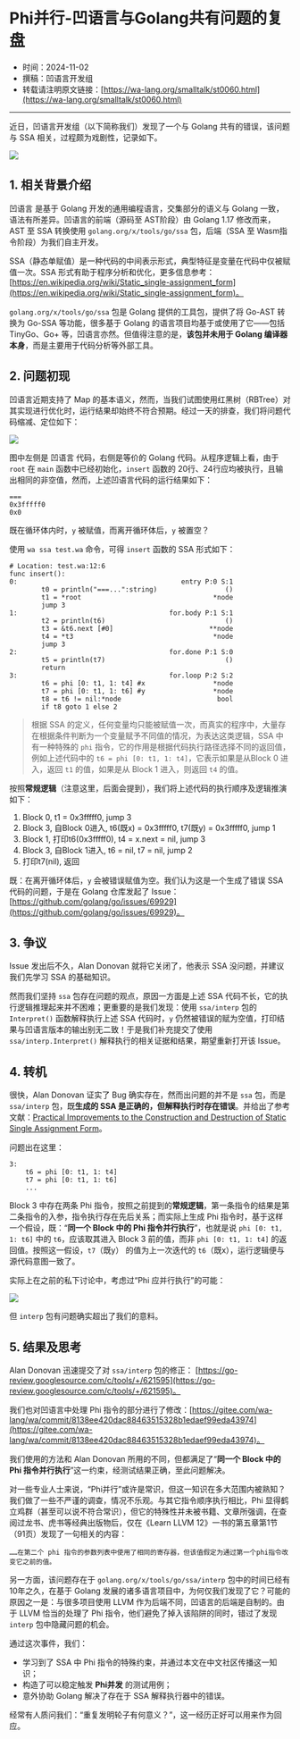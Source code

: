 # Phi并行-凹语言与Golang共有问题的复盘

- 时间：2024-11-02
- 撰稿：凹语言开发组
- 转载请注明原文链接：[https://wa-lang.org/smalltalk/st0060.html](https://wa-lang.org/smalltalk/st0060.html)

---

近日，凹语言开发组（以下简称我们）发现了一个与 Golang 共有的错误，该问题与 SSA 相关，过程颇为戏剧性，记录如下。

![](/st0060-00.png)

## 1. 相关背景介绍

凹语言 是基于 Golang 开发的通用编程语言，交集部分的语义与 Golang 一致，语法有所差异。凹语言的前端（源码至 AST阶段）由 Golang 1.17 修改而来，AST 至 SSA 转换使用 `golang.org/x/tools/go/ssa` 包，后端（SSA 至 Wasm指令阶段）为我们自主开发。

SSA（静态单赋值）是一种代码的中间表示形式，典型特征是变量在代码中仅被赋值一次。SSA 形式有助于程序分析和优化，更多信息参考：[https://en.wikipedia.org/wiki/Static_single-assignment_form](https://en.wikipedia.org/wiki/Static_single-assignment_form)。

`golang.org/x/tools/go/ssa` 包是 Golang 提供的工具包，提供了将 Go-AST 转换为 Go-SSA 等功能，很多基于 Golang 的语言项目均基于或使用了它——包括 TinyGo、Go+ 等，凹语言亦然。但值得注意的是，**该包并未用于 Golang 编译器本身**，而是主要用于代码分析等外部工具。

## 2. 问题初现

凹语言近期支持了 Map 的基本语义，然而，当我们试图使用红黑树（RBTree）对其实现进行优化时，运行结果却始终不符合预期。经过一天的排查，我们将问题代码缩减、定位如下：

![](/st0060-01.png)

图中左侧是 凹语言 代码，右侧是等价的 Golang 代码。从程序逻辑上看，由于 `root` 在 `main` 函数中已经初始化，`insert` 函数的 20行、24行应均被执行，且输出相同的非空值，然而，上述凹语言代码的运行结果如下：

```
===
0x3fffff0
0x0
```

既在循环体内时，`y` 被赋值，而离开循环体后，`y` 被置空？

使用 `wa ssa test.wa` 命令，可得 `insert` 函数的 SSA 形式如下：

```
# Location: test.wa:12:6
func insert():
0:                                         entry P:0 S:1
        t0 = println("===...":string)                 ()
        t1 = *root                                 *node
        jump 3
1:                                      for.body P:1 S:1
        t2 = println(t6)                              ()
        t3 = &t6.next [#0]                        **node
        t4 = *t3                                   *node
        jump 3
2:                                      for.done P:1 S:0
        t5 = println(t7)                              ()
        return
3:                                      for.loop P:2 S:2
        t6 = phi [0: t1, 1: t4] #x                 *node
        t7 = phi [0: t1, 1: t6] #y                 *node
        t8 = t6 != nil:*node                        bool
        if t8 goto 1 else 2
```

> 根据 SSA 的定义，任何变量均只能被赋值一次，而真实的程序中，大量存在根据条件判断为一个变量赋予不同值的情况，为表达这类逻辑，SSA 中有一种特殊的 `phi` 指令，它的作用是根据代码执行路径选择不同的返回值，例如上述代码中的 `t6 = phi [0: t1, 1: t4]`，它表示如果是从Block 0 进入，返回 `t1` 的值，如果是从 Block 1 进入，则返回 `t4` 的值。

按照**常规逻辑**（注意这里，后面会提到），我们将上述代码的执行顺序及逻辑推演如下：

1. Block 0, t1 = 0x3fffff0, jump 3
2. Block 3, 自Block 0进入, t6(既x) = 0x3fffff0, t7(既y) = 0x3fffff0, jump 1
3. Block 1, 打印t6(0x3fffff0), t4 = x.next = nil, jump 3
4. Block 3, 自Block 1进入, t6 = nil, t7 = nil, jump 2
5. 打印t7(nil), 返回

既：在离开循环体后，`y` 会被错误赋值为空。我们认为这是一个生成了错误 SSA 代码的问题，于是在 Golang 仓库发起了 Issue：[https://github.com/golang/go/issues/69929](https://github.com/golang/go/issues/69929)。

## 3. 争议

Issue 发出后不久，Alan Donovan 就将它关闭了，他表示 SSA 没问题，并建议我们先学习 SSA 的基础知识。

然而我们坚持 `ssa` 包存在问题的观点，原因一方面是上述 SSA 代码不长，它的执行逻辑推理起来并不困难；更重要的是我们发现：使用 `ssa/interp` 包的 `Interpret()` 函数解释执行上述 SSA 代码时，`y` 仍然被错误的赋为空值，打印结果与凹语言版本的输出别无二致！于是我们补充提交了使用 `ssa/interp.Interpret()` 解释执行的相关证据和结果，期望重新打开该 Issue。

## 4. 转机

很快，Alan Donovan 证实了 Bug 确实存在，然而出问题的并不是 `ssa` 包，而是 `ssa/interp` 包，既**生成的 SSA 是正确的，但解释执行时存在错误**。并给出了参考文献：[Practical Improvements to the Construction and Destruction of Static Single Assignment Form](https://homes.luddy.indiana.edu/achauhan/Teaching/B629/2006-Fall/CourseMaterial/1998-spe-briggs-ssa_improv.pdf)。

问题出在这里：

```
3:
    t6 = phi [0: t1, 1: t4]
    t7 = phi [0: t1, 1: t6]
    ...
```

Block 3 中存在两条 Phi 指令，按照之前提到的**常规逻辑**，第一条指令的结果是第二条指令的入参，指令执行存在先后关系；而实际上生成 Phi 指令时，基于这样一个假设，既：“**同一个 Block 中的 Phi 指令并行执行**”，也就是说 `phi [0: t1, 1: t6]` 中的 `t6`，应该取其进入 Block 3 前的值，而非 `phi [0: t1, 1: t4]` 的返回值。按照这一假设，`t7`（既y） 的值为上一次迭代的 `t6`（既x），运行逻辑便与源代码意图一致了。

实际上在之前的私下讨论中，考虑过“Phi 应并行执行”的可能：

![](/st0060-02.jpg)

但 `interp` 包有问题确实超出了我们的意料。

## 5. 结果及思考

Alan Donovan 迅速提交了对 `ssa/interp` 包的修正：
[https://go-review.googlesource.com/c/tools/+/621595](https://go-review.googlesource.com/c/tools/+/621595)。

我们也对凹语言中处理 Phi 指令的部分进行了修改：[https://gitee.com/wa-lang/wa/commit/8138ee420dac88463515328b1edaef99eda43974](https://gitee.com/wa-lang/wa/commit/8138ee420dac88463515328b1edaef99eda43974)。

我们使用的方法和 Alan Donovan 所用的不同，但都满足了“**同一个 Block 中的 Phi 指令并行执行**”这一约束，经测试结果正确，至此问题解决。

对一些专业人士来说，“Phi并行”或许是常识，但这一知识在多大范围内被熟知？我们做了一些不严谨的调查，情况不乐观。与其它指令顺序执行相比，Phi 显得鹤立鸡群（甚至可以说不符合常识），但它的特殊性并未被书籍、文章所强调，在查阅过龙书、虎书等经典出版物后，仅在《Learn LLVM 12》一书的第五章第1节（91页）发现了一句相关的内容：
```
……在第二个 phi 指令的参数列表中使用了相同的寄存器，但该值假定为通过第一个phi指令改变它之前的值。
```

另一方面，该问题存在于 `golang.org/x/tools/go/ssa/interp` 包中的时间已经有10年之久，在基于 Golang 发展的诸多语言项目中，为何仅我们发现了它？可能的原因之一是：与很多项目使用 LLVM 作为后端不同，凹语言的后端是自制的。由于 LLVM 恰当的处理了 Phi 指令，他们避免了掉入该陷阱的同时，错过了发现 `interp` 包中隐藏问题的机会。

通过这次事件，我们：

- 学习到了 SSA 中 Phi 指令的特殊约束，并通过本文在中文社区传播这一知识；
- 构造了可以稳定触发 **Phi并发** 的测试用例；
- 意外协助 Golang 解决了存在于 SSA 解释执行器中的错误。

经常有人质问我们：“重复发明轮子有何意义？”，这一经历正好可以用来作为回应。

